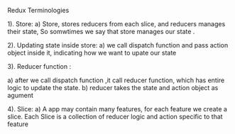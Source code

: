 Redux Terminologies

1). Store:
a) Store, stores reducers from each slice, and reducers manages their state, So somwtimes we say that store manages our state .

2). Updating state inside store:
a) we call dispatch function and pass action object inside it, indicating how we want to upate our state

3). Reducer function :

a) after we call dispatch function ,it call reducer function, which has entire logic to update the state.
b) reducer takes the state and action object as agument

4). Slice:
a) A app may contain many features, for each feature we create a slice. Each Slice is a collection of reducer logic and action
specific to that feature

